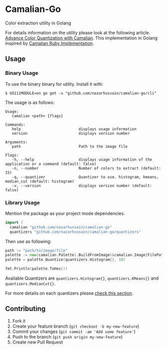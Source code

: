 # Camalian-Go
Color extraction utility in Golang

For details information on the utility please look at the following article. [Advance Color Quantization with Camalian](https://basicdrift.com/advance-color-quantization-with-camalian-ff369b65bb40). This implementation in Golang inspired by [Camalian Ruby Implementation](https://github.com/nazarhussain/camalian).


## Usage

### Binary Usage
To use the binary binary for utility. Install it with: 

```
$ GO111MODULE=on go get -u "github.com/nazarhussain/camalian-go/cli"
```

The usage is as follows:

```
Usage:
   camalian <path> {flags}

Commands: 
   help                          displays usage information
   version                       displays version number

Arguments: 
   path                          Path to the image file

Flags: 
   -h, --help                    displays usage information of the application or a command (default: false)
   -n, --number                  Number of colors to extract (default: 15)
   -q, --quantizer               Quantizer to use. histogram, kmeans, median_cut (default: histogram)
   -v, --version                 displays version number (default: false)
```

### Library Usage

Mention the package as your project mode dependencies.

```go
import (
  camalian "github.com/nazarhussain/camalian-go"
  quantizers "github.com/nazarhussain/camalian-go/quantizers"
```

Then use as following:

```go
path := "path/to/image/file"
palette := new(camalian.Palette).BuildFromImage(&camalian.Image{FilePath: path})
palette = palette.Quantize(quantizers.Histogram{}, 10)

fmt.Println(palette.ToHex())
```

Available Quantizers are `quantizers.Histogram{}`, `quantizers.KMeans{}` and `quantizers.MedianCut{}`.

For more details on each quantizers please [check this section](https://github.com/nazarhussain/camalian#quantization-algorithms).

## Contributing

1. Fork it
2. Create your feature branch (`git checkout -b my-new-feature`)
3. Commit your changes (`git commit -am 'Add some feature'`)
4. Push to the branch (`git push origin my-new-feature`)
5. Create new Pull Request
